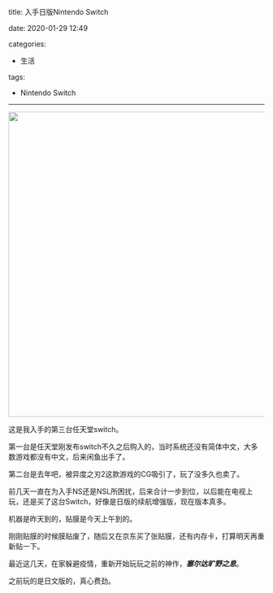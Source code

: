 title: 入手日版Nintendo Switch

date: 2020-01-29 12:49

categories:

- 生活

tags:

- Nintendo Switch

---
<img src="https://images.shiguangping.com/imgs/202001/IMG_5103.JPG" width=600>

这是我入手的第三台任天堂switch。

第一台是任天堂刚发布switch不久之后购入的，当时系统还没有简体中文，大多数游戏都没有中文，后来闲鱼出手了。

第二台是去年吧，被异度之刃2这款游戏的CG吸引了，玩了没多久也卖了。

前几天一直在为入手NS还是NSL所困扰，后来合计一步到位，以后能在电视上玩，还是买了这台Switch，好像是日版的续航增强版，现在版本真多。

机器是昨天到的，贴膜是今天上午到的。

刚刚贴膜的时候膜贴废了，随后又在京东买了张贴膜，还有内存卡，打算明天再重新贴一下。

最近这几天，在家躲避疫情，重新开始玩玩之前的神作，***塞尔达旷野之息***。

之前玩的是日文版的，真心费劲。
